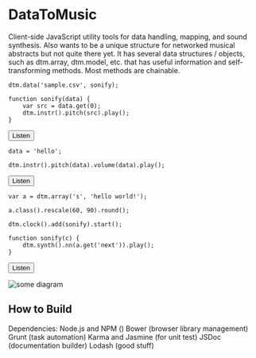 <script src="../dtm.js"></script>
<script>
function playNext(elem) {
    try {
        var code = elem.nextElementSibling.getElementsByClassName('sunlight-highlight-javascript')[0].textContent;
        eval(code);
    } catch (e) {}
}

function playPrev(elem) {
    try {
        var code = elem.previousElementSibling.getElementsByClassName('sunlight-highlight-javascript')[0].textContent;
        eval(code);
    } catch (e) {
        alert(e);
    }
}
</script>


# DataToMusic #
Client-side JavaScript utility tools for data handling, mapping, and sound synthesis. Also wants to be a unique structure for networked musical abstracts but not quite there yet. It has several data structures / objects, such as dtm.array, dtm.model, etc. that has useful information and self-transforming methods. Most methods are chainable.

    dtm.data('sample.csv', sonify);
    
    function sonify(data) {
        var src = data.get(0);
        dtm.instr().pitch(src).play();
    }

<button onclick="playPrev(this)">Listen</button>


```
data = 'hello';

dtm.instr().pitch(data).volume(data).play();
```

<button onclick="playPrev(this)">Listen</button>


```
var a = dtm.array('s', 'hello world!');

a.class().rescale(60, 90).round();

dtm.clock().add(sonify).start();

function sonify(c) {
    dtm.synth().nn(a.get('next')).play();
}
```
<button onclick="playPrev(this)">Listen</button>


![some diagram](JavaScript.png "diagram")

## How to Build ##
Dependencies:
Node.js and NPM ()
Bower (browser library management)
Grunt (task automation)
Karma and Jasmine (for unit test)
JSDoc (documentation builder)
Lodash (good stuff)

